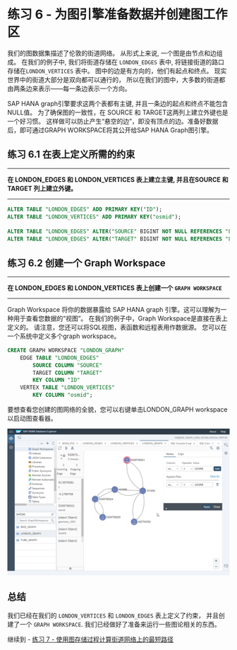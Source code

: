 # 练习 6 - 为图引擎准备数据并创建图工作区

我们的图数据集描述了伦敦的街道网络。 从形式上来说, 一个图是由节点和边组成。 在我们的例子中, 我们将街道存储在 `LONDON_EDGES` 表中, 将链接街道的路口存储在`LONDON_VERTICES` 表中。 图中的边是有方向的，他们有起点和终点。 现实世界中的街道大部分是双向都可以通行的， 所以在我们的图中，大多数的街道都由两条边来表示——每一条边表示一个方向。

SAP HANA graph引擎要求这两个表都有主键, 并且一条边的起点和终点不能包含NULL值。 为了确保图的一致性，在 SOURCE 和 TARGET这两列上建立外键也是一个好习惯。 这样做可以防止产生“悬空的边”，即没有顶点的边。准备好数据后，即可通过GRAPH WORKSPACE将其公开给SAP HANA Graph图引擎。

## 练习 6.1 在表上定义所需的约束 <a name="subex1"></a>
---
**在 LONDON_EDGES 和 LONDON_VERTICES 表上建立主键, 并且在SOURCE 和 TARGET 列上建立外键。**

---

```sql
ALTER TABLE "LONDON_EDGES" ADD PRIMARY KEY("ID");
ALTER TABLE "LONDON_VERTICES" ADD PRIMARY KEY("osmid");

ALTER TABLE "LONDON_EDGES" ALTER("SOURCE" BIGINT NOT NULL REFERENCES "LONDON_VERTICES" ("osmid") ON UPDATE CASCADE ON DELETE CASCADE);
ALTER TABLE "LONDON_EDGES" ALTER("TARGET" BIGINT NOT NULL REFERENCES "LONDON_VERTICES" ("osmid") ON UPDATE CASCADE ON DELETE CASCADE);
```

## 练习 6.2 创建一个 Graph Workspace <a name="subex2"></a>
---
**在 LONDON_EDGES 和 LONDON_VERTICES 表上创建一个 `GRAPH WORKSPACE`**

---
 Graph Workspace 将你的数据暴露给 SAP HANA graph 引擎。这可以理解为一种用于查看您数据的“视图”。 在我们的例子中，Graph Workspace是直接在表上定义的。 请注意，您还可以将SQL视图，表函数和远程表用作数据源。 您可以在一个系统中定义多个graph workspace。
```sql
CREATE GRAPH WORKSPACE "LONDON_GRAPH"
	EDGE TABLE "LONDON_EDGES"
		SOURCE COLUMN "SOURCE"
		TARGET COLUMN "TARGET"
		KEY COLUMN "ID"
	VERTEX TABLE "LONDON_VERTICES"
		KEY COLUMN "osmid";
```

要想查看您创建的图网络的全貌，您可以右键单击LONDON_GRAPH workspace以启动图查看器。

![](images/db_explorer.png)

## 总结

我们已经在我们的 `LONDON_VERTICES` 和 `LONDON_EDGES` 表上定义了约束， 并且创建了一个 `GRAPH WORKSPACE`. 我们已经做好了准备来运行一些图论相关的东西。

继续到 - [练习 7 - 使用图存储过程计算街道网络上的最短路径 ](../ex7/README.md)
